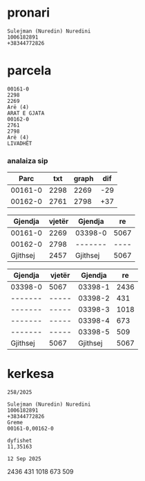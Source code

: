 # pronari


```
Sulejman (Nuredin) Nuredini
1006182891
+38344772826

```
# parcela

```
00161-0
2298
2269
Arë (4)
ARAT E GJATA
00162-0
2761
2798
Arë (4)
LIVADHËT

```
### analaiza sip

| Parc | txt | graph | dif |
| --------------- | --------------- | --------------- | --------------- |
| 00161-0 | 2298 | 2269 | -29 |
| 00162-0 | 2761 | 2798 | +37 |


| Gjendja | vjetër | Gjendja | re |
| --------------- | --------------- | --------------- | --------------- |
| 00161-0  | 2269  | 03398-0  | 5067  |
| 00162-0  | 2798  | -------  | ----  |
| Gjithsej | 2457  | Gjithsej | 5067  |


| Gjendja | vjetër | Gjendja | re |
| --------------- | --------------- | --------------- | --------------- |
| 03398-0  | 5067  | 03398-1  | 2436  |
| -------  | ----- | 03398-2  | 431   |
| -------  | ----- | 03398-3  | 1018  |
| -------  | ----- | 03398-4  | 673   |
| -------  | ----- | 03398-5  | 509   |
| Gjithsej | 5067  | Gjithsej | 5067 |


# kerkesa


```
258/2025

Sulejman (Nuredin) Nuredini
1006182891
+38344772826
Greme
00161-0,00162-0

dyfishet
11,35163

12 Sep 2025
```


2436
431
1018
673
509
